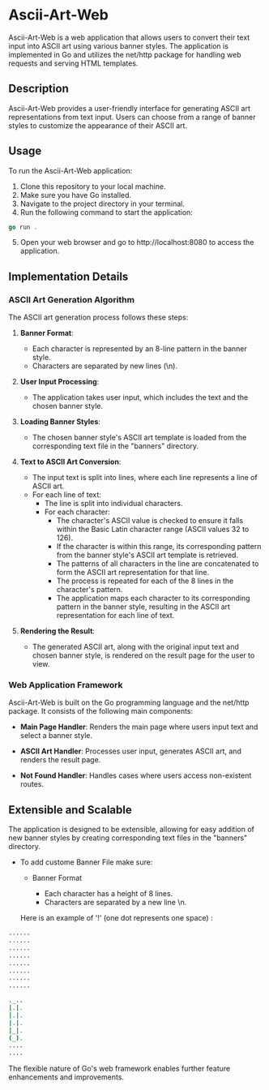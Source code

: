 # Ascii-Art-Web

Ascii-Art-Web is a web application that allows users to convert their text input into ASCII art using various banner styles. The application is implemented in Go and utilizes the net/http package for handling web requests and serving HTML templates.

## Description

Ascii-Art-Web provides a user-friendly interface for generating ASCII art representations from text input. Users can choose from a range of banner styles to customize the appearance of their ASCII art.

## Usage

To run the Ascii-Art-Web application:

1. Clone this repository to your local machine.
2. Make sure you have Go installed.
3. Navigate to the project directory in your terminal.
4. Run the following command to start the application:
```go
go run .
```


5. Open your web browser and go to http://localhost:8080 to access the application.

## Implementation Details
### ASCII Art Generation Algorithm

The ASCII art generation process follows these steps:

1. **Banner Format**:
   - Each character is represented by an 8-line pattern in the banner style.
   - Characters are separated by new lines (\n).

2. **User Input Processing**:
   - The application takes user input, which includes the text and the chosen banner style.

3. **Loading Banner Styles**:
   - The chosen banner style's ASCII art template is loaded from the corresponding text file in the "banners" directory.

4. **Text to ASCII Art Conversion**:
   - The input text is split into lines, where each line represents a line of ASCII art.
   - For each line of text:
     - The line is split into individual characters.
     - For each character:
       - The character's ASCII value is checked to ensure it falls within the Basic Latin character range (ASCII values 32 to 126).
       - If the character is within this range, its corresponding pattern from the banner style's ASCII art template is retrieved.
       - The patterns of all characters in the line are concatenated to form the ASCII art representation for that line.
       - The process is repeated for each of the 8 lines in the character's pattern.
       - The application maps each character to its corresponding pattern in the banner style, resulting in the ASCII art representation for each line of text.

5. **Rendering the Result**:
   - The generated ASCII art, along with the original input text and chosen banner style, is rendered on the result page for the user to view.


### Web Application Framework

Ascii-Art-Web is built on the Go programming language and the net/http package. It consists of the following main components:

- **Main Page Handler**: Renders the main page where users input text and select a banner style.

- **ASCII Art Handler**: Processes user input, generates ASCII art, and renders the result page.

- **Not Found Handler**: Handles cases where users access non-existent routes.

## Extensible and Scalable

The application is designed to be extensible, allowing for easy addition of new banner styles by creating corresponding text files in the "banners" directory. 
- To add custome Banner File make sure:
  - Banner Format

    - Each character has a height of 8 lines.
    - Characters are separated by a new line \n.

  Here is an example of  '!' (one dot represents one space) :

```sh
......
......
......
......
......
......
......
......

._..
|.|.
|.|.
|.|.
|_|.
(_).
....
....
```
The flexible nature of Go's web framework enables further feature enhancements and improvements.
 
